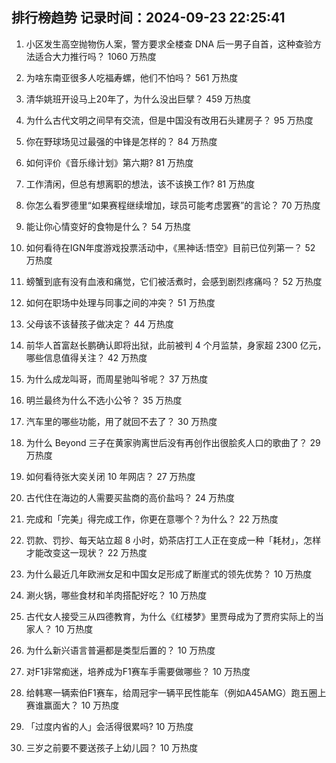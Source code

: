 
## 排行榜趋势 记录时间：2024-09-23 22:25:41
  
  1. 小区发生高空抛物伤人案，警方要求全楼查 DNA 后一男子自首，这种查验方法适合大力推行吗？ 1060 万热度
    
  2. 为啥东南亚很多人吃福寿螺，他们不怕吗？ 561 万热度
    
  3. 清华姚班开设马上20年了，为什么没出巨擘？ 459 万热度
    
  4. 为什么古代文明之间早有交流，但是中国没有改用石头建房子？ 95 万热度
    
  5. 你在野球场见过最强的中锋是怎样的？ 84 万热度
    
  6. 如何评价《音乐缘计划》第六期? 81 万热度
    
  7. 工作清闲，但总有想离职的想法，该不该换工作? 81 万热度
    
  8. 你怎么看罗德里“如果赛程继续增加，球员可能考虑罢赛”的言论？ 70 万热度
    
  9. 能让你心情变好的食物是什么？ 54 万热度
    
  10. 如何看待在IGN年度游戏投票活动中，《黑神话:悟空》目前已位列第一？ 52 万热度
    
  11. 螃蟹到底有没有血液和痛觉，它们被活煮时，会感到剧烈疼痛吗？ 52 万热度
    
  12. 如何在职场中处理与同事之间的冲突？ 51 万热度
    
  13. 父母该不该替孩子做决定？ 44 万热度
    
  14. 前华人首富赵长鹏确认即将出狱，此前被判 4 个月监禁，身家超 2300 亿元，哪些信息值得关注？ 42 万热度
    
  15. 为什么成龙叫哥，而周星驰叫爷呢？ 37 万热度
    
  16. 明兰最终为什么不选小公爷？ 35 万热度
    
  17. 汽车里的哪些功能，用了就回不去了？ 30 万热度
    
  18. 为什么 Beyond 三子在黄家驹离世后没有再创作出很脍炙人口的歌曲了？ 29 万热度
    
  19. 如何看待张大奕关闭 10 年网店？ 27 万热度
    
  20. 古代住在海边的人需要买盐商的高价盐吗？ 24 万热度
    
  21. 完成和「完美」得完成工作，你更在意哪个？为什么？ 22 万热度
    
  22. 罚款、罚抄、每天站立超 8 小时，奶茶店打工人正在变成一种「耗材」，怎样才能改变这一现状？ 22 万热度
    
  23. 为什么最近几年欧洲女足和中国女足形成了断崖式的领先优势？ 10 万热度
    
  24. 涮火锅，哪些食材和羊肉搭配好吃？ 10 万热度
    
  25. 古代女人接受三从四德教育，为什么《红楼梦》里贾母成为了贾府实际上的当家人？ 10 万热度
    
  26. 为什么新兴语言普遍都是类型后置的？ 10 万热度
    
  27. 对F1非常痴迷，培养成为F1赛车手需要做哪些？ 10 万热度
    
  28. 给韩寒一辆索伯F1赛车，给周冠宇一辆平民性能车（例如A45AMG）跑五圈上赛谁赢面大？ 10 万热度
    
  29. 「过度内省的人」会活得很累吗? 10 万热度
    
  30. 三岁之前要不要送孩子上幼儿园？ 10 万热度
    